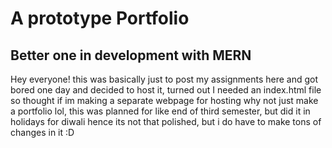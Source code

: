 # A prototype Portfolio
Better one in development with MERN
----
Hey everyone! 
this was basically just to post my assignments here and got bored one day and decided to host it, turned out I needed an index.html file so thought if im making a separate webpage for hosting why not just make a portfolio lol, this was planned for like end of third semester, but did it in holidays for diwali hence its not that polished, but i do have to make tons of changes in it
:D
